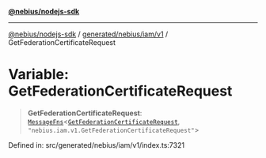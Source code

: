 [**@nebius/nodejs-sdk**](../../../../../README.md)

***

[@nebius/nodejs-sdk](../../../../../README.md) / [generated/nebius/iam/v1](../README.md) / GetFederationCertificateRequest

# Variable: GetFederationCertificateRequest

> **GetFederationCertificateRequest**: [`MessageFns`](../../../../../runtime/protos/core/interfaces/MessageFns.md)\<[`GetFederationCertificateRequest`](../interfaces/GetFederationCertificateRequest.md), `"nebius.iam.v1.GetFederationCertificateRequest"`\>

Defined in: src/generated/nebius/iam/v1/index.ts:7321
